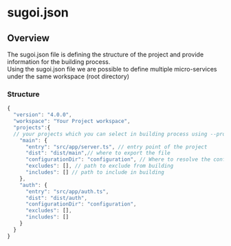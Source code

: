 # sugoi.json

## Overview

The sugoi.json file is defining the structure of the project and provide information for the building process.  
Using the sugoi.json file we are possible to define multiple micro-services under the same workspace \(root directory\)

### Structure

```javascript
{
  "version": "4.0.0",
  "workspace": "Your Project workspace",
  "projects":{ 
  // your projects which you can select in building process using --project=name flag
    "main": { 
      "entry": "src/app/server.ts", // entry point of the project
      "dist": "dist/main",// where to export the file
      "configurationDir": "configuration", // Where to resolve the configuration from
      "excludes": [], // path to exclude from building
      "includes": [] // path to include in building
    },
    "auth": {
      "entry": "src/app/auth.ts",
      "dist": "dist/auth",
      "configurationDir": "configuration",
      "excludes": [],
      "includes": []
    }
  }
}
```

